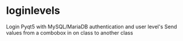 # loginlevels
Login Pyqt5 with MySQL/MariaDB authentication and user level's
Send values from a combobox in on class to another class

